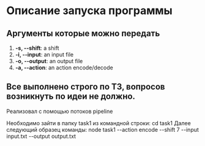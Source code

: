 # Описание запуска программы

## Аргументы которые можно передать

1.  **-s, --shift**: a shift
2.  **-i, --input**: an input file
3.  **-o, --output**: an output file
4.  **-a, --action**: an action encode/decode

## Все выполнено строго по ТЗ, вопросов возникнуть по идеи не должно.
Реализовал с помощью потоков pipeline

Необходимо зайти в папку task1 из командной строки:
cd task1 
Далее следующий образец команды: 
node task1 --action encode --shift 7 --input input.txt --output output.txt
